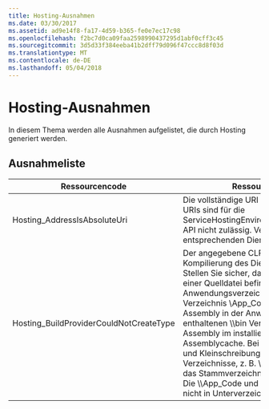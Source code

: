 ```yaml
---
title: Hosting-Ausnahmen
ms.date: 03/30/2017
ms.assetid: ad9e14f8-fa17-4d59-b365-fe0e7ec17c98
ms.openlocfilehash: f2bc7d0ca09faa2598990437295d1abf0cff3c45
ms.sourcegitcommit: 3d5d33f384eeba41b2dff79d096f47ccc8d8f03d
ms.translationtype: MT
ms.contentlocale: de-DE
ms.lasthandoff: 05/04/2018
---
```

# <a name="hosting-exceptions"></a>Hosting-Ausnahmen
In diesem Thema werden alle Ausnahmen aufgelistet, die durch Hosting generiert werden.  
  
## <a name="exception-list"></a>Ausnahmeliste  
  
|Ressourcencode|Ressourcenzeichenfolge|  
|-------------------|---------------------|  
|Hosting_AddressIsAbsoluteUri|Die vollständige URI ist nicht zulässig. Vollständige URIs sind für die ServiceHostingEnvironment.EnsureServiceAvailable API nicht zulässig. Verwenden Sie für den entsprechenden Dienst einen virtuellen Pfad.|  
|Hosting_BuildProviderCouldNotCreateType|Der angegebene CLR-Typ kann während der Kompilierung des Dienstes nicht geladen werden. Stellen Sie sicher, dass dieser Typ entweder in einer Quelldatei befindet sich in der Anwendungsverzeichnis definiert ist \\im Verzeichnis \App_Code, in einer kompilierten Assembly in der Anwendungsverzeichnis enthaltenen \\\bin Verzeichnis oder in einer Assembly im installierten vorhanden der Globaler Assemblycache. Bei dem Typnamen wird die Groß- und Kleinschreibung berücksichtigt. Die Verzeichnisse, z. B. \\\App_Code und \\\bin muss in das Stammverzeichnis der Anwendung befinden. Die \\\App_Code und \\\bin Verzeichnisse können nicht in Unterverzeichnissen geschachtelt werden.|
